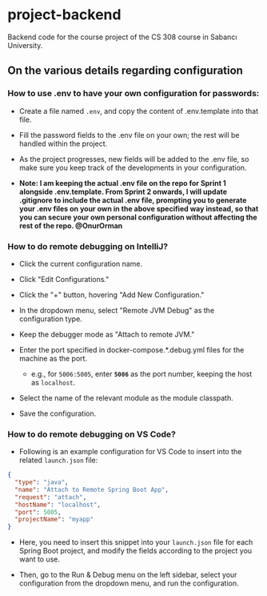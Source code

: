 # **project-backend**
Backend code for the course project of the CS 308 course in Sabancı University.

## On the various details regarding configuration

### **How to use .env to have your own configuration for passwords:**

- Create a file named `.env`, and copy the content of .env.template into that file.

- Fill the password fields to the .env file on your own; the rest will be handled within the project.

- As the project progresses, new fields will be added to the .env file, so make sure you keep track of the developments in your configuration.

- **Note: I am keeping the actual .env file on the repo for Sprint 1 alongside .env.template. From Sprint 2 onwards, I will update .gitignore to include the actual .env file, prompting you to generate your .env files on your own in the above specified way instead, so that you can secure your own personal configuration without affecting the rest of the repo. @OnurOrman**

### **How to do remote debugging on IntelliJ?**

- Click the current configuration name.

- Click "Edit Configurations."

- Click the "+" button, hovering "Add New Configuration."

- In the dropdown menu, select "Remote JVM Debug" as the configuration type.

- Keep the debugger mode as "Attach to remote JVM."

- Enter the port specified in docker-compose.*.debug.yml files for the machine as the port.

  - e.g., for `5006:5005`, enter **`5006`** as the port number, keeping the host as `localhost`.

- Select the name of the relevant module as the module classpath.

- Save the configuration.

### **How to do remote debugging on VS Code?**

- Following is an example configuration for VS Code to insert into the related `launch.json` file:

```json
{
  "type": "java",
  "name": "Attach to Remote Spring Boot App",
  "request": "attach",
  "hostName": "localhost",
  "port": 5005,
  "projectName": "myapp"
}
```

- Here, you need to insert this snippet into your `launch.json` file for each Spring Boot project, and modify the fields according to the project you want to use.

- Then, go to the Run & Debug menu on the left sidebar, select your configuration from the dropdown menu, and run the configuration.